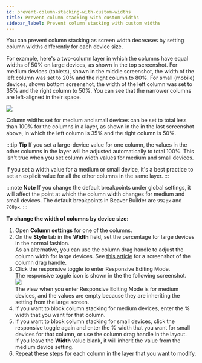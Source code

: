 ```yaml
---
id: prevent-column-stacking-with-custom-widths
title: Prevent column stacking with custom widths
sidebar_label: Prevent column stacking with custom widths
---
```


You can prevent column stacking as screen width decreases by setting column
widths differently for each device size.

For example, here's a two-column layer in which the columns have equal widths
of 50% on large devices, as shown in the top screenshot. For medium devices
(tablets), shown in the middle screenshot, the width of the left column was
set to 20% and the right column to 80%. For small (mobile) devices, shown
bottom screenshot, the width of the left column was set to 35% and the right
column to 50%. You can see that the narrower columns are left-aligned in their
space.

![](/img/row-columns-prevent-cols-stacking-1.jpg)

Column widths set for medium and small devices can be set to total less than
100% for the columns in a layer, as shown in the in the last screenshot above,
in which the left column is 35% and the right column is 50%.

:::tip **Tip**
If you set a large-device value for one column, the values in the
other columns in the layer will be adjusted automatically to total 100%. This
isn't true when you set column width values for medium and small devices.

If you set a width value for a medium or small device, it's a best practice to
set an explicit value for all the other columns in the same layer.
:::

:::note **Note**
If you change the default breakpoints under global settings, it will
affect the point at which the column width changes for medium and small
devices. The default breakpoints in Beaver Builder are `992px` and `768px`.
:::

**To change the width of columns by device size:**

1. Open **Column settings** for one of the columns.
2. On the **Style** tab in the **Width** field, set the percentage for large devices in the normal fashion.  
As an alternative, you can use the column drag handle to adjust the column
width for large devices. See [this article](/beaver-builder/layouts/rows/set-width-for-rows-and-content.md) for a screenshot of the column drag handle.
3. Click the responsive toggle to enter Responsive Editing Mode.  
The responsive toggle icon is shown in the the following screenshot.  
![](/img/row-columns-prevent-cols-stacking-2.png)  
The view when you enter Responsive Editing Mode is for medium devices, and the
values are empty because they are inheriting the setting from the large
screen.
  4. If you want to block column stacking for medium devices, enter the % width that you want for that column.
  5. If you want to block column stacking for small devices, click the responsive toggle again and enter the % width that you want for small devices for that column, or use the column drag handle in the layout.  
If you leave the **Width** value blank, it will inherit the value from the
medium device setting.
  6. Repeat these steps for each column in the layer that you want to modify.
